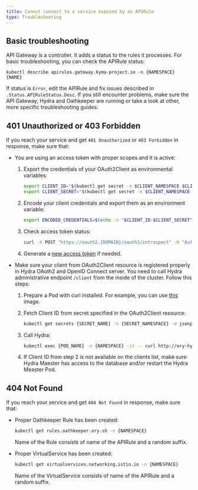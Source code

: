 ```yaml
---
title: Cannot connect to a service exposed by an APIRule
type: Troubleshooting
---
```


##  Basic troubleshooting

API Gateway is a controller. It adds a status to the rules it processes. For basic troubleshooting, you can check the APIRule status:

   ```
   kubectl describe apirules.gateway.kyma-project.io -n {NAMESPACE} {NAME}
   ```

If status is `Error`, edit the APIRule and fix issues described in `.Status.APIRuleStatus.Desc`. If you still encounter problems, make sure the API Gateway, Hydra and Oathkeeper are running or take a look at other, more specific troubleshooting guides.

## 401 Unauthorized or 403 Forbidden

If you reach your service and get `401 Unauthorized` or `403 Forbidden` in response, make sure that:

- You are using an access token with proper scopes and it is active:

  1. Export the credentials of your OAuth2Client as environmental variables:
  
      ```bash
      export CLIENT_ID="$(kubectl get secret -n $CLIENT_NAMESPACE $CLIENT_NAME -o jsonpath='{.data.client_id}' | base64 --decode)"
      export CLIENT_SECRET="$(kubectl get secret -n $CLIENT_NAMESPACE $CLIENT_NAME -o jsonpath='{.data.client_secret}' | base64 --decode)"
      ```
     
  2. Encode your client credentials and export them as an environment variable:
  
      ```bash
      export ENCODED_CREDENTIALS=$(echo -n "$CLIENT_ID:$CLIENT_SECRET" | base64)
      ```
     
  3. Check access token status:
  
      ```bash
      curl -X POST "https://oauth2.{DOMAIN}/oauth2/introspect" -H "Authorization: Basic $ENCODED_CREDENTIALS" -F "token={ACCESS_TOKEN}"
      ```
     
  4. Generate a [new access token](/components/api-gateway-v2/#tutorials-expose-and-secure-a-service-register-an-o-auth2-client-and-get-tokens) if needed.
  
- Make sure your client from OAuth2Client resource is registered properly in Hydra OAuth2 and OpenID Connect server. You need to call Hydra administrative endpoint `/client` from the inside of the cluster. Follow this steps:

  1. Prepare a Pod with curl installed. For example, you can use [this](https://hub.docker.com/r/curlimages/curl) image.
  2. Fetch Client ID from secret specified in the OAuth2Client resource:
  
      ```bash
      kubectl get secrets {SECRET_NAME} -n {SECRET_NAMESPACE} -o jsonpath='{ .data.client_id }' | base64 --decode
      ```
     
  3. Call Hydra:
  
      ```bash
      kubectl exec {POD_NAME} -n {NAMESPACE} -it -- curl http://ory-hydra-admin.kyma-system:4445/clients
      ```
     
  4. If Client ID from step 2 is not available on the clients list, make sure Hydra Maester has access to the database and/or restart the Hydra Measter Pod.
      
## 404 Not Found

If you reach your service and get `404 Not Found` in response, make sure that:

- Proper Oathkeeper Rule has been created:

  ```bash
  kubectl get rules.oathkeeper.ory.sh -n {NAMESPACE}
  ```
  
  Name of the Rule consists of name of the APIRule and a random suffix.
- Proper VirtualService has been created:

  ```bash
  kubectl get virtualservices.networking.istio.io -n {NAMESPACE}
  ```
  
  Name of the VirtualService consists of name of the APIRule and a random suffix.


